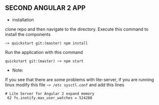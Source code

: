 ## SECOND ANGULAR 2 APP

- installation

clone repo and then navigate to the directory. Execute this command to install
the components

`~> quickstart git:(master) npm install`

Run the application with this command

`quickstart git:(master) ~> npm start` 

- Note:

If you see that there are some problems with lite-server, if you are running linux
modify this file `~> /etc sysctl.conf` and add this lines
```
# Lite Server for Angular 2 expand memory 
 62 fs.inotify.max_user_watches = 524288
```
